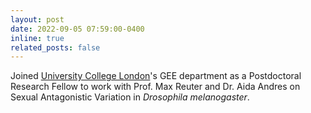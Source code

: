 ```yaml
---
layout: post
date: 2022-09-05 07:59:00-0400
inline: true
related_posts: false
---
```


Joined [University College London](https://www.ucl.ac.uk/biosciences/gee)'s GEE department as a Postdoctoral Research Fellow to work with Prof. Max Reuter and Dr. Aida Andres on Sexual Antagonistic Variation in *Drosophila melanogaster*.
